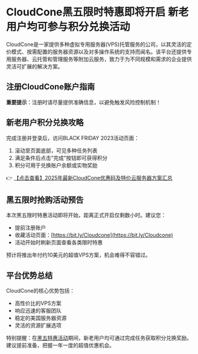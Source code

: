 # CloudCone黑五限时特惠即将开启 新老用户均可参与积分兑换活动

CloudCone是一家提供多种虚拟专用服务器(VPS)托管服务的公司，以其灵活的定价模式、按需配置的服务器资源以及对多操作系统的支持而闻名。该平台还提供专用服务器、云托管和管理服务等附加云服务，致力于为不同规模和需求的企业提供灵活可扩展的解决方案。

## 注册CloudCone账户指南

**重要提示**：注册时请尽量提供准确信息，以避免触发风险控制机制！

## 新老用户积分兑换攻略

完成注册并登录后，访问BLACK FRIDAY 2023活动页面：

1. 滚动至页面底部，可见多种任务列表
2. 满足条件后点击"完成"按钮即可获得积分
3. 积分可用于兑换账户余额或实物奖励

👉 [【点击查看】2025年最新CloudCone优惠码及特价云服务器方案汇总](https://bit.ly/Cloudcone)

## 黑五限时抢购活动预告

本次黑五限时特惠活动即将开始，距离正式开启仅剩数小时。建议您：

- 提前注册账户
- 收藏活动页面：[https://bit.ly/Cloudcone](https://bit.ly/Cloudcone)
- 活动开始时刷新页面查看各类限时特惠

预计将推出年付约10美元的超值VPS方案，机会难得不容错过。

## 平台优势总结

CloudCone的核心优势包括：

- 高性价比的VPS方案
- 响应迅速的客服团队
- 稳定的美国服务器资源
- 灵活的资源扩展选项

特别提醒：在[黑五特惠活动](https://bit.ly/Cloudcone)期间，新老用户均可通过完成任务获取积分兑换奖励。建议提前准备，把握一年一度的超值优惠机会。